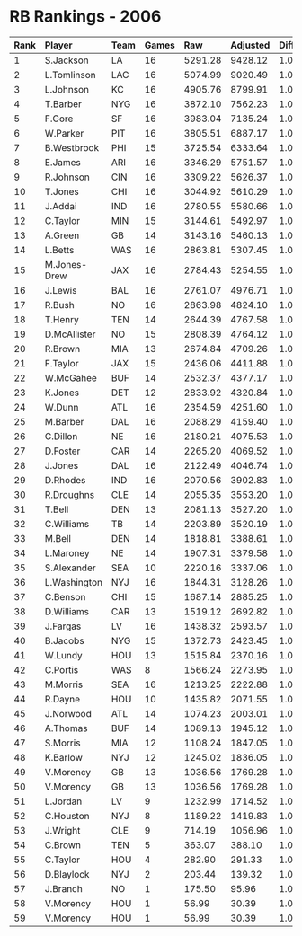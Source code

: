 # RB Rankings - 2006

| Rank | Player       | Team | Games | Raw     | Adjusted | Difficulty | Avg/Game | Typical | Consistency | Trend    |
| :----| :------------| :----| :-----| :-------| :--------| :----------| :--------| :-------| :-----------| :--------|
| 1    | S.Jackson    | LA   | 16    | 5291.28 | 9428.12  | 1.000      | 589.26   | 568.15  | 7/2/7       | +77.9%   |
| 2    | L.Tomlinson  | LAC  | 16    | 5074.99 | 9020.49  | 1.000      | 563.78   | 536.12  | 6/1/9       | +75.5%   |
| 3    | L.Johnson    | KC   | 16    | 4905.76 | 8799.91  | 1.000      | 549.99   | 556.80  | 11/1/4      | +85.2%   |
| 4    | T.Barber     | NYG  | 16    | 3872.10 | 7562.23  | 1.000      | 472.64   | 493.46  | 7/4/5       | +87.7%   |
| 5    | F.Gore       | SF   | 16    | 3983.04 | 7135.24  | 1.000      | 445.95   | 446.40  | 5/2/9       | +62.4%   |
| 6    | W.Parker     | PIT  | 16    | 3805.51 | 6887.17  | 1.000      | 430.45   | 427.08  | 7/1/8       | +117.1%  |
| 7    | B.Westbrook  | PHI  | 15    | 3725.54 | 6333.64  | 1.000      | 422.24   | 429.46  | 6/3/6       | +71.7%   |
| 8    | E.James      | ARI  | 16    | 3346.29 | 5751.57  | 1.000      | 359.47   | 396.68  | 10/0/6      | +66.5%   |
| 9    | R.Johnson    | CIN  | 16    | 3309.22 | 5626.37  | 1.000      | 351.65   | 366.08  | 9/2/5       | +55.6%   |
| 10   | T.Jones      | CHI  | 16    | 3044.92 | 5610.29  | 1.000      | 350.64   | 340.82  | 6/3/7       | +94.4%   |
| 11   | J.Addai      | IND  | 16    | 2780.55 | 5580.66  | 1.000      | 348.79   | 358.91  | 9/1/6       | +109.3%  |
| 12   | C.Taylor     | MIN  | 15    | 3144.61 | 5492.97  | 1.000      | 366.20   | 356.73  | 8/0/7       | +160.2%  |
| 13   | A.Green      | GB   | 14    | 3143.16 | 5460.13  | 1.000      | 390.01   | 381.85  | 4/3/7       | +50.2%   |
| 14   | L.Betts      | WAS  | 16    | 2863.81 | 5307.45  | 1.000      | 331.72   | 356.98  | 9/1/6       | +143.7%  |
| 15   | M.Jones-Drew | JAX  | 16    | 2784.43 | 5254.55  | 1.000      | 328.41   | 350.65  | 9/2/5       | +130.9%  |
| 16   | J.Lewis      | BAL  | 16    | 2761.07 | 4976.71  | 1.000      | 311.04   | 292.51  | 8/2/6       | +106.8%  |
| 17   | R.Bush       | NO   | 16    | 2863.98 | 4824.10  | 1.000      | 301.51   | 308.51  | 9/1/6       | +159.7%  |
| 18   | T.Henry      | TEN  | 14    | 2644.39 | 4767.58  | 1.000      | 340.54   | 316.34  | 7/1/6       | +108.7%  |
| 19   | D.McAllister | NO   | 15    | 2808.39 | 4764.12  | 1.000      | 317.61   | 323.79  | 6/3/6       | +94.1%   |
| 20   | R.Brown      | MIA  | 13    | 2674.84 | 4709.26  | 1.000      | 362.25   | 295.91  | 5/1/7       | +98.9%   |
| 21   | F.Taylor     | JAX  | 15    | 2436.06 | 4411.88  | 1.000      | 294.13   | 278.81  | 7/2/6       | +144.7%  |
| 22   | W.McGahee    | BUF  | 14    | 2532.37 | 4377.17  | 1.000      | 312.65   | 315.48  | 7/3/4       | +70.6%   |
| 23   | K.Jones      | DET  | 12    | 2833.92 | 4320.84  | 1.000      | 360.07   | 367.19  | 6/0/6       | INACTIVE |
| 24   | W.Dunn       | ATL  | 16    | 2354.59 | 4251.60  | 1.000      | 265.73   | 270.91  | 9/2/5       | +68.9%   |
| 25   | M.Barber     | DAL  | 16    | 2088.29 | 4159.40  | 1.000      | 259.96   | 287.07  | 8/4/4       | +161.5%  |
| 26   | C.Dillon     | NE   | 16    | 2180.21 | 4075.53  | 1.000      | 254.72   | 268.78  | 8/4/4       | +81.2%   |
| 27   | D.Foster     | CAR  | 14    | 2265.20 | 4069.52  | 1.000      | 290.68   | 297.92  | 7/0/7       | +124.0%  |
| 28   | J.Jones      | DAL  | 16    | 2122.49 | 4046.74  | 1.000      | 252.92   | 240.39  | 7/0/9       | +124.0%  |
| 29   | D.Rhodes     | IND  | 16    | 2070.56 | 3902.83  | 1.000      | 243.93   | 231.40  | 6/2/8       | +106.9%  |
| 30   | R.Droughns   | CLE  | 14    | 2055.35 | 3553.20  | 1.000      | 253.80   | 247.08  | 6/2/6       | +121.4%  |
| 31   | T.Bell       | DEN  | 13    | 2081.13 | 3527.20  | 1.000      | 271.32   | 267.22  | 7/0/6       | +118.9%  |
| 32   | C.Williams   | TB   | 14    | 2203.89 | 3520.19  | 1.000      | 251.44   | 250.66  | 6/2/6       | +76.9%   |
| 33   | M.Bell       | DEN  | 14    | 1818.81 | 3388.61  | 1.000      | 242.04   | 221.15  | 7/0/7       | +333.7%  |
| 34   | L.Maroney    | NE   | 14    | 1907.31 | 3379.58  | 1.000      | 241.40   | 239.35  | 7/0/7       | +145.7%  |
| 35   | S.Alexander  | SEA  | 10    | 2220.16 | 3337.06  | 1.000      | 333.71   | 333.87  | 6/0/4       | +92.9%   |
| 36   | L.Washington | NYJ  | 16    | 1844.31 | 3128.26  | 1.000      | 195.52   | 211.60  | 9/0/7       | +224.7%  |
| 37   | C.Benson     | CHI  | 15    | 1687.14 | 2885.25  | 1.000      | 192.35   | 180.77  | 9/0/6       | +177.2%  |
| 38   | D.Williams   | CAR  | 13    | 1519.12 | 2692.82  | 1.000      | 207.14   | 166.21  | 6/0/7       | +534.9%  |
| 39   | J.Fargas     | LV   | 16    | 1438.32 | 2593.57  | 1.000      | 162.10   | 180.26  | 9/0/7       | +211.7%  |
| 40   | B.Jacobs     | NYG  | 15    | 1372.73 | 2423.45  | 1.000      | 161.56   | 176.68  | 10/0/5      | +131.1%  |
| 41   | W.Lundy      | HOU  | 13    | 1515.84 | 2370.16  | 1.000      | 182.32   | 169.74  | 5/1/7       | +346.5%  |
| 42   | C.Portis     | WAS  | 8     | 1566.24 | 2273.95  | 1.000      | 284.24   | 336.94  | 6/0/2       | INACTIVE |
| 43   | M.Morris     | SEA  | 16    | 1213.25 | 2222.88  | 1.000      | 138.93   | 167.51  | 11/1/4      | +331.2%  |
| 44   | R.Dayne      | HOU  | 10    | 1435.82 | 2071.55  | 1.000      | 207.16   | 190.27  | 5/0/5       | +263.4%  |
| 45   | J.Norwood    | ATL  | 14    | 1074.23 | 2003.01  | 1.000      | 143.07   | 152.94  | 8/0/6       | +236.5%  |
| 46   | A.Thomas     | BUF  | 14    | 1089.13 | 1945.12  | 1.000      | 138.94   | 123.78  | 8/0/6       | +800.8%  |
| 47   | S.Morris     | MIA  | 12    | 1108.24 | 1847.05  | 1.000      | 153.92   | 136.68  | 7/1/4       | +611.4%  |
| 48   | K.Barlow     | NYJ  | 12    | 1245.02 | 1836.05  | 1.000      | 153.00   | 130.33  | 4/0/8       | +186.7%  |
| 49   | V.Morency    | GB   | 13    | 1036.56 | 1769.28  | 1.000      | 136.10   | 37.93   | 7/3/4       | +252.1%  |
| 50   | V.Morency    | GB   | 13    | 1036.56 | 1769.28  | 1.000      | 136.10   | 37.93   | 7/3/4       | +252.1%  |
| 51   | L.Jordan     | LV   | 9     | 1232.99 | 1714.52  | 1.000      | 190.50   | 160.59  | 4/0/5       | INACTIVE |
| 52   | C.Houston    | NYJ  | 8     | 1189.22 | 1419.83  | 1.000      | 177.48   | 222.22  | 6/0/2       | +149.1%  |
| 53   | J.Wright     | CLE  | 9     | 714.19  | 1056.96  | 1.000      | 117.44   | 119.23  | 5/0/4       | +2472.5% |
| 54   | C.Brown      | TEN  | 5     | 363.07  | 388.10   | 1.000      | 77.62    | 66.54   | 2/1/2       | INACTIVE |
| 55   | C.Taylor     | HOU  | 4     | 282.90  | 291.33   | 1.000      | 72.83    | 98.58   | 2/1/1       | N/A      |
| 56   | D.Blaylock   | NYJ  | 2     | 203.44  | 139.32   | 1.000      | 69.66    | 69.66   | 1/0/1       | INACTIVE |
| 57   | J.Branch     | NO   | 1     | 175.50  | 95.96    | 1.000      | 95.96    | 95.96   | 0/1/0       | N/A      |
| 58   | V.Morency    | HOU  | 1     | 56.99   | 30.39    | 1.000      | 30.39    | 37.93   | 7/3/4       | +252.1%  |
| 59   | V.Morency    | HOU  | 1     | 56.99   | 30.39    | 1.000      | 30.39    | 37.93   | 7/3/4       | +252.1%  |

